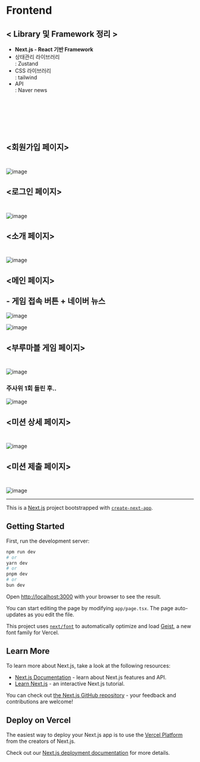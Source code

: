 
# **Frontend**

## < **Library 및 Framework 정리** >
-  **Next.js - React 기반 Framework**
- 상태관리 라이브러리 <br/>
  : Zustand
- CSS 라이브러리 <br/>
  : tailwind
- API <br/>
  : Naver news

  
<br/>
<br/>
<br/>
<br/>
<br/>

## <회원가입 페이지> <br/> <br/>
![image](https://github.com/user-attachments/assets/4b7b522e-40c3-4624-b665-b65d45eaaf84)



## <로그인 페이지> <br/> <br/>
![image](https://github.com/user-attachments/assets/3c4884fc-89fe-4372-be56-fa2e20aee1c9)


## <소개 페이지> <br/> <br/>
![image](https://github.com/user-attachments/assets/85a0ecc1-ace1-4e63-a684-5e923251698d)


## <메인 페이지> <br/> <br/>  - 게임 접속 버튼 + 네이버 뉴스  
![image](https://github.com/user-attachments/assets/2728c4b8-1598-4daf-a1d3-c7550300d812)

![image](https://github.com/user-attachments/assets/592c4468-c972-4cee-b7df-12ef3f74e42a)




## <부루마블 게임 페이지> <br/> <br/> 
![image](https://github.com/user-attachments/assets/893da91f-9002-4685-9196-b9b3086726e6)


### 주사위 1회 돌린 후..

![image](https://github.com/user-attachments/assets/1d2f5910-d508-4807-a82a-ed11b7a7560d)



## <미션 상세 페이지>  <br/> <br/> 

![image](https://github.com/user-attachments/assets/c2da04c1-ca7e-4fd4-9e6d-96c2eac8384a)



## <미션 제출 페이지> <br/> <br/> 

![image](https://github.com/user-attachments/assets/b81ceb0b-ca4e-4e3c-a1f5-732c14156a31)













***

This is a [Next.js](https://nextjs.org) project bootstrapped with [`create-next-app`](https://nextjs.org/docs/app/api-reference/cli/create-next-app).

## Getting Started

First, run the development server:

```bash
npm run dev
# or
yarn dev
# or
pnpm dev
# or
bun dev
```

Open [http://localhost:3000](http://localhost:3000) with your browser to see the result.

You can start editing the page by modifying `app/page.tsx`. The page auto-updates as you edit the file.

This project uses [`next/font`](https://nextjs.org/docs/app/building-your-application/optimizing/fonts) to automatically optimize and load [Geist](https://vercel.com/font), a new font family for Vercel.

## Learn More

To learn more about Next.js, take a look at the following resources:

- [Next.js Documentation](https://nextjs.org/docs) - learn about Next.js features and API.
- [Learn Next.js](https://nextjs.org/learn) - an interactive Next.js tutorial.

You can check out [the Next.js GitHub repository](https://github.com/vercel/next.js) - your feedback and contributions are welcome!

## Deploy on Vercel

The easiest way to deploy your Next.js app is to use the [Vercel Platform](https://vercel.com/new?utm_medium=default-template&filter=next.js&utm_source=create-next-app&utm_campaign=create-next-app-readme) from the creators of Next.js.

Check out our [Next.js deployment documentation](https://nextjs.org/docs/app/building-your-application/deploying) for more details.
